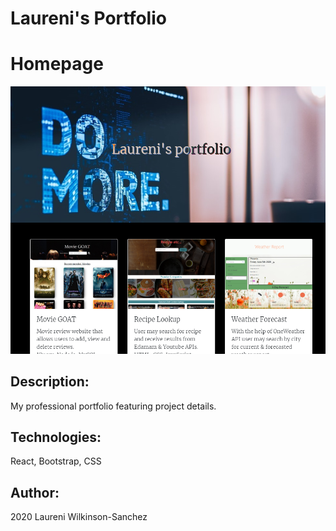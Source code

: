 # Laureni's Portfolio

# Homepage
![](capture.PNG)

## Description:
My professional portfolio featuring project details.

## Technologies:
React, Bootstrap, CSS

## Author:
2020 Laureni Wilkinson-Sanchez